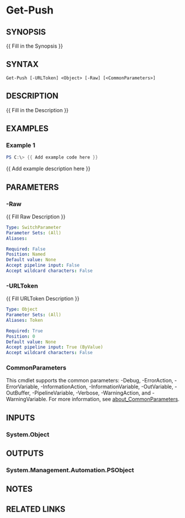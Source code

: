 ﻿---
external help file: PassPushPosh-help.xml
Module Name: PassPushPosh
online version:
schema: 2.0.0
---

# Get-Push

## SYNOPSIS
{{ Fill in the Synopsis }}

## SYNTAX

```
Get-Push [-URLToken] <Object> [-Raw] [<CommonParameters>]
```

## DESCRIPTION
{{ Fill in the Description }}

## EXAMPLES

### Example 1
```powershell
PS C:\> {{ Add example code here }}
```

{{ Add example description here }}

## PARAMETERS

### -Raw
{{ Fill Raw Description }}

```yaml
Type: SwitchParameter
Parameter Sets: (All)
Aliases:

Required: False
Position: Named
Default value: None
Accept pipeline input: False
Accept wildcard characters: False
```

### -URLToken
{{ Fill URLToken Description }}

```yaml
Type: Object
Parameter Sets: (All)
Aliases: Token

Required: True
Position: 0
Default value: None
Accept pipeline input: True (ByValue)
Accept wildcard characters: False
```

### CommonParameters
This cmdlet supports the common parameters: -Debug, -ErrorAction, -ErrorVariable, -InformationAction, -InformationVariable, -OutVariable, -OutBuffer, -PipelineVariable, -Verbose, -WarningAction, and -WarningVariable. For more information, see [about_CommonParameters](http://go.microsoft.com/fwlink/?LinkID=113216).

## INPUTS

### System.Object
## OUTPUTS

### System.Management.Automation.PSObject
## NOTES

## RELATED LINKS
